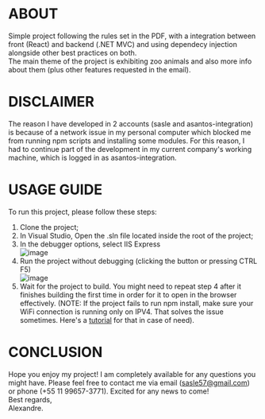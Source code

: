 # ABOUT
Simple project following the rules set in the PDF, with a integration between front (React) and backend (.NET MVC) and using dependecy injection alongside other best practices on both.<br/>The main theme of the project is exhibiting zoo animals and also more info about them (plus other features requested in the email).

# DISCLAIMER
The reason I have developed in 2 accounts (sasle and asantos-integration) is because of a network issue in my personal computer which blocked me from running npm scripts and installing some modules. For this reason, I had to continue part of the development in my current company's working machine, which is logged in as asantos-integration.

# USAGE GUIDE
To run this project, please follow these steps:
1) Clone the project;
2) In Visual Studio, Open the .sln file located inside the root of the project;
3) In the debugger options, select IIS Express<br/>
![image](https://github.com/sasle/ZooProject/assets/38264199/87edf3bc-6700-4d88-aefd-871595fca702)
4) Run the project without debugging (clicking the button or pressing CTRL F5)<br/>
![image](https://github.com/sasle/ZooProject/assets/38264199/f30cd7ee-556c-4e30-999d-0c0635f85a2a)
5) Wait for the project to build. You might need to repeat step 4 after it finishes building the first time in order for it to open in the browser effectively. (NOTE: If the project fails to run npm install, make sure your WiFi connection is running only on IPV4. That solves the issue sometimes. Here's a <a href="https://networking.grok.lsu.edu/article.aspx?articleid=17573" target="_blank">tutorial</a> for that in case of need).

# CONCLUSION
Hope you enjoy my project! I am completely available for any questions you might have. Please feel free to contact me via email (sasle57@gmail.com) or phone (+55 11 99657-3771). Excited for any news to come!<br/>
Best regards,<br>
Alexandre.

